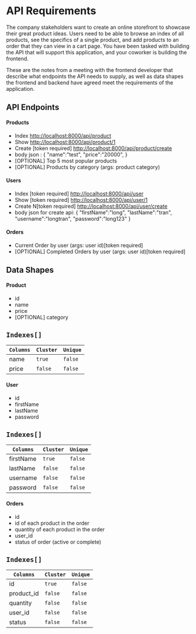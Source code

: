 # API Requirements
The company stakeholders want to create an online storefront to showcase their great product ideas. Users need to be able to browse an index of all products, see the specifics of a single product, and add products to an order that they can view in a cart page. You have been tasked with building the API that will support this application, and your coworker is building the frontend.

These are the notes from a meeting with the frontend developer that describe what endpoints the API needs to supply, as well as data shapes the frontend and backend have agreed meet the requirements of the application. 

## API Endpoints
#### Products
- Index <http://localhost:8000/api/product>
- Show <http://localhost:8000/api/product/1>
- Create [token required] <http://localhost:8000/api/product/create>
- body json : {
   "name":"test",
   "price":"20000",
}
- [OPTIONAL] Top 5 most popular products
- [OPTIONAL] Products by category (args: product category)

#### Users
- Index [token required] <http://localhost:8000/api/user>
- Show [token required] <http://localhost:8000/api/user/1>
- Create N[token required] <http://localhost:8000/api/user/create>
- body json for create api: {
  "firstName":"long",
  "lastName":"tran",
  "username":"longtran",
  "password":"long123"
  }

#### Orders
- Current Order by user (args: user id)[token required]
- [OPTIONAL] Completed Orders by user (args: user id)[token required]

## Data Shapes
#### Product
-  id
- name
- price
- [OPTIONAL] category

## `Indexes[]`

| `Columns`           | `Cluster` | `Unique` |
| ------------------- | --------- | -------- |
| name                 | `true`    | `false`  |
| price             | `false`   | `false`  |
#### User
- id
- firstName
- lastName
- password

## `Indexes[]`

| `Columns`           | `Cluster` | `Unique` |
| ------------------- | --------- | -------- |
| firstName                 | `true`    | `false`  |
| lastName             | `false`   | `false`  |
| username             | `false`   | `false`  |
| password             | `false`   | `false`  |

#### Orders
- id
- id of each product in the order
- quantity of each product in the order
- user_id
- status of order (active or complete)

## `Indexes[]`

| `Columns`           | `Cluster` | `Unique` |
| ------------------- | --------- | -------- |
| id                 | `true`    | `false`  |
| product_id             | `false`   | `false`  |
| quantity             | `false`   | `false`  |
| user_id             | `false`   | `false`  |
| status             | `false`   | `false`  |
